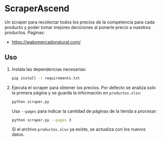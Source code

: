 # ScraperAscend

Un scraper para recolectar todos los precios de la competencia para cada producto y poder tomar mejores deciciones al ponerle precio a nuestros productos.
Paginas:
- https://wakomercadonatural.com/

## Uso

1. Instala las dependencias necesarias:

   ```bash
   pip install -r requirements.txt
   ```

2. Ejecuta el scraper para obtener los precios. Por defecto se analiza solo la primera página y se guarda la información en `productos.xlsx`:

   ```bash
   python scraper.py
   ```

   Usa `--pages` para indicar la cantidad de páginas de la tienda a procesar:

   ```bash
   python scraper.py --pages 3
   ```

   Si el archivo `productos.xlsx` ya existe, se actualiza con los nuevos datos.
